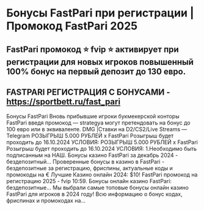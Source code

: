 # Бонусы FastPari при регистрации | Промокод FastPari 2025


## FastPari промокод ⭐️ fvip ⭐️ активирует при регистрации для новых игроков повышенный 100% бонус на первый депозит до 130 евро.

## FASTPARI РЕГИСТРАЦИЯ С БОНУСАМИ - https://sportbett.ru/fast_pari

Бонусы FastPari Вновь прибывшие игроки букмекерской конторы FastPari введя промокод — strategya могут претендовать на бонус до 100 евро или в эквиваленте. DMG |Ставки на D2/CS2/Live Streams — Telegram РОЗЫГРЫШ 5.000 РУБЛЕЙ x FastPari Розыгрыш будет проходить до 16.10.2024 УСЛОВИЯ: РОЗЫГРЫШ 5.000 РУБЛЕЙ x FastPari Розыгрыш будет проходить до 16.10.2024 УСЛОВИЯ: 1.Необходимо быть подписанным на НАШ. Бонусы казино FastPari за декабрь 2024 - бездепозитный... Проверенные бонусы в казино в FastPari - бездепозитные за регистрацию, фриспины, актуальные коды и промокоды на € Лучшие Казино онлайн 2024: $10! FastPari промокод на регистрацию 2025 - fvip 10:59. Бонусы онлайн казино FastPari: бездепозитные... Мы выбрали самые топовые бонусы онлайн казино FastPari для игроков в 2024 году! Всю информацию о бонус кодах, фриспинах и промокодах на...

